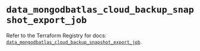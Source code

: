 # `data_mongodbatlas_cloud_backup_snapshot_export_job`

Refer to the Terraform Registry for docs: [`data_mongodbatlas_cloud_backup_snapshot_export_job`](https://registry.terraform.io/providers/mongodb/mongodbatlas/1.35.1/docs/data-sources/cloud_backup_snapshot_export_job).
